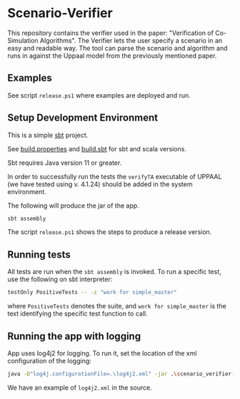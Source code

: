 # Scenario-Verifier

This repository contains the verifier used in the paper: "Verification of Co-Simulation Algorithms". The Verifier lets the user specify a scenario in an easy and readable way. The tool can parse the scenario and algorithm and runs in against the Uppaal model from the previously mentioned paper.

## Examples

See script `release.ps1` where examples are deployed and run.

## Setup Development Environment

This is a simple [sbt](https://www.scala-sbt.org/) project.

See  [build.properties](project\build.properties)  and  [build.sbt](build.sbt)  for sbt and scala versions.

Sbt requires Java version 11 or greater.

In order to successfully run the tests the `verifyTA` executable of UPPAAL (we have tested using v. 4.1.24) should be added in the system environment.

The following will produce the jar of the app.

```bash
sbt assembly
```

The script `release.ps1` shows the steps to produce a release version.

## Running tests

All tests are run when the `sbt assembly` is invoked.
To run a specific test, use the following on sbt interpreter:

```bash
testOnly PositiveTests -- -z "work for simple_master"
```

where `PositiveTests` denotes the suite, and `work for simple_master` is the text identifying the specific test function to call.

## Running the app with logging

App uses log4j2 for logging.
To run it, set the location of the xml configuration of the logging:

```bash
java -D"log4j.configurationFile=.\log4j2.xml" -jar .\scenario_verifier-assembly-0.1.jar
```

We have an example of `log4j2.xml` in the source.